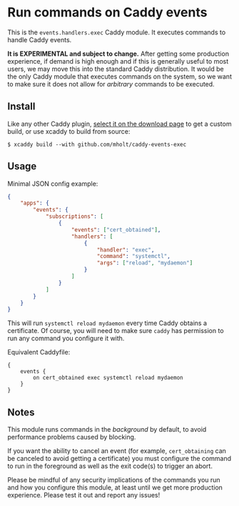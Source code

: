 Run commands on Caddy events
============================

This is the `events.handlers.exec` Caddy module. It executes commands to handle Caddy events.

**It is EXPERIMENTAL and subject to change.** After getting some production experience, if demand is high enough and if this is generally useful to most users, we may move this into the standard Caddy distribution. It would be the only Caddy module that executes commands on the system, so we want to make sure it does not allow for _arbitrary_ commands to be executed.

## Install

Like any other Caddy plugin, [select it on the download page](https://caddyserver.com/download) to get a custom build, or use xcaddy to build from source:

```
$ xcaddy build --with github.com/mholt/caddy-events-exec
```

## Usage

Minimal JSON config example:

```json
{
	"apps": {
		"events": {
			"subscriptions": [
				{
					"events": ["cert_obtained"],
					"handlers": [
						{
							"handler": "exec",
							"command": "systemctl",
							"args": ["reload", "mydaemon"]
						}
					]
				}
			]
		}
	}
}
```

This will run `systemctl reload mydaemon` every time Caddy obtains a certificate. Of course, you will need to make sure `caddy` has permission to run any command you configure it with.

Equivalent Caddyfile:

```
{
	events {
		on cert_obtained exec systemctl reload mydaemon
	}
}
```

## Notes

This module runs commands in the _background_ by default, to avoid performance problems caused by blocking.

If you want the ability to cancel an event (for example, `cert_obtaining` can be canceled to avoid getting a certificate) you must configure the command to run in the foreground as well as the exit code(s) to trigger an abort.

Please be mindful of any security implications of the commands you run and how you configure this module, at least until we get more production experience. Please test it out and report any issues!
